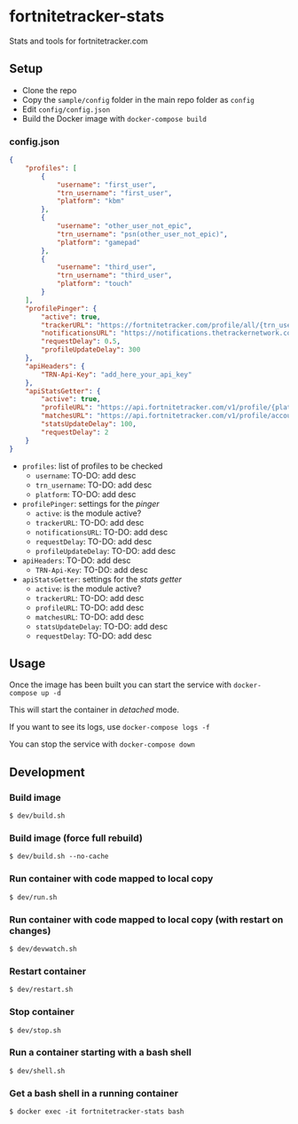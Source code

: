 # fortnitetracker-stats

Stats and tools for fortnitetracker.com

## Setup

* Clone the repo
* Copy the `sample/config` folder in the main repo folder as `config`
* Edit `config/config.json`
* Build the Docker image with `docker-compose build`

### config.json

```json
{
    "profiles": [
        {
            "username": "first_user",
            "trn_username": "first_user",
            "platform": "kbm"
        },
        {
            "username": "other_user_not_epic",
            "trn_username": "psn(other_user_not_epic)",
            "platform": "gamepad"
        },
        {
            "username": "third_user",
            "trn_username": "third_user",
            "platform": "touch"
        }
    ],
    "profilePinger": {
        "active": true,
        "trackerURL": "https://fortnitetracker.com/profile/all/{trn_username}/matches",
        "notificationsURL": "https://notifications.thetrackernetwork.com/api/notifications/?site=Fortnite&userName={public_ip}",
        "requestDelay": 0.5,
        "profileUpdateDelay": 300
    },
    "apiHeaders": {
        "TRN-Api-Key": "add_here_your_api_key"
    },
    "apiStatsGetter": {
        "active": true,
        "profileURL": "https://api.fortnitetracker.com/v1/profile/{platform}/{trn_username}",
        "matchesURL": "https://api.fortnitetracker.com/v1/profile/account/{user_id}/matches",
        "statsUpdateDelay": 100,
        "requestDelay": 2
    }
}
```

* `profiles`: list of profiles to be checked
    * `username`: TO-DO: add desc
    * `trn_username`: TO-DO: add desc
    * `platform`: TO-DO: add desc
* `profilePinger`: settings for the _pinger_
    * `active`: is the module active?
    * `trackerURL`: TO-DO: add desc
    * `notificationsURL`: TO-DO: add desc
    * `requestDelay`: TO-DO: add desc
    * `profileUpdateDelay`: TO-DO: add desc
* `apiHeaders`: TO-DO: add desc
    * `TRN-Api-Key`: TO-DO: add desc
* `apiStatsGetter`: settings for the _stats getter_
    * `active`: is the module active?
    * `trackerURL`: TO-DO: add desc
    * `profileURL`: TO-DO: add desc
    * `matchesURL`: TO-DO: add desc
    * `statsUpdateDelay`: TO-DO: add desc
    * `requestDelay`: TO-DO: add desc


## Usage

Once the image has been built you can start the service with `docker-compose up -d`

This will start the container in _detached_ mode.

If you want to see its logs, use `docker-compose logs -f`

You can stop the service with `docker-compose down`

## Development

### Build image
```
$ dev/build.sh
```

### Build image (force full rebuild)
```
$ dev/build.sh --no-cache
```

### Run container with code mapped to local copy
```
$ dev/run.sh
```

### Run container with code mapped to local copy (with restart on changes)
```
$ dev/devwatch.sh
```

### Restart container
```
$ dev/restart.sh
```

### Stop container
```
$ dev/stop.sh
```

### Run a container starting with a bash shell
```
$ dev/shell.sh
```

### Get a bash shell in a running container
```
$ docker exec -it fortnitetracker-stats bash
```
